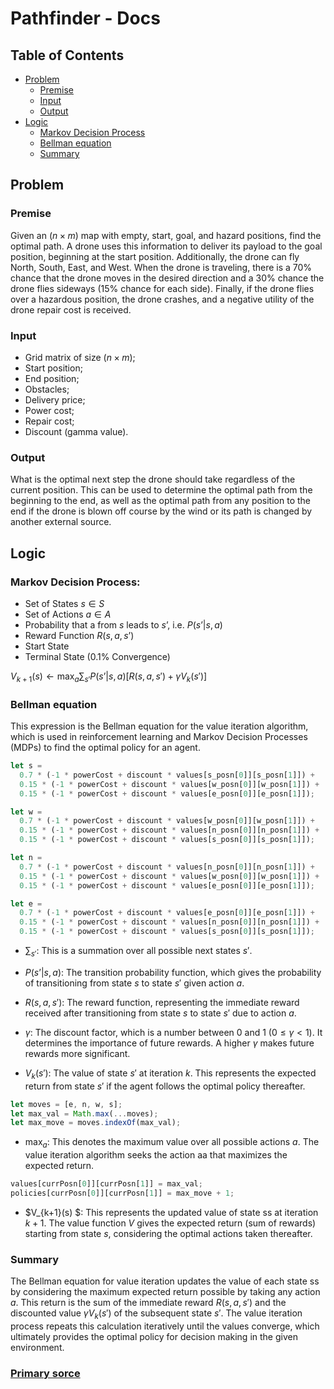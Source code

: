 # Pathfinder - Docs

## Table of Contents

- [Problem](##Problem)
  - [Premise](###Premise)
  - [Input](###Input)
  - [Output](###Output)
- [Logic](##Logic)
  - [Markov Decision Process](###Markov-Decision-Process)
  - [Bellman equation](###Bellman-equation)
  - [Summary](###Summary)

## Problem

### Premise

Given an $( n \times m )$ map with empty, start, goal, and hazard positions, find the optimal path. A drone uses this information to deliver its payload to the goal position, beginning at the start position. Additionally, the drone can fly North, South, East, and West. When the drone is traveling, there is a 70% chance that the drone moves in the desired direction and a 30% chance the drone flies sideways (15% chance for each side). Finally, if the drone flies over a hazardous position, the drone crashes, and a negative utility of the drone repair cost is received.

### Input

- Grid matrix of size $( n \times m )$;
- Start position;
- End position;
- Obstacles;
- Delivery price;
- Power cost;
- Repair cost;
- Discount (gamma value).

### Output

What is the optimal next step the drone should take regardless of the current position. This can be used to determine the optimal path from the beginning to the end, as well as the optimal path from any position to the end if the drone is blown off course by the wind or its path is changed by another external source.

## Logic

### Markov Decision Process:

- Set of States $s \in S$
- Set of Actions $a \in A$
- Probability that a from $s$ leads to $s’$, i.e. $P(s’| s, a)$
- Reward Function $R(s, a, s’)$
- Start State
- Terminal State (0.1% Convergence)

$V_{k+1}(s) \leftarrow \max_{a} \sum_{s'} P(s’| s, a) \left[ R(s, a, s') + \gamma V_k(s') \right]$

### Bellman equation

This expression is the Bellman equation for the value iteration algorithm, which is used in reinforcement learning and Markov Decision Processes (MDPs) to find the optimal policy for an agent.

```javascript
let s =
  0.7 * (-1 * powerCost + discount * values[s_posn[0]][s_posn[1]]) +
  0.15 * (-1 * powerCost + discount * values[w_posn[0]][w_posn[1]]) +
  0.15 * (-1 * powerCost + discount * values[e_posn[0]][e_posn[1]]);

let w =
  0.7 * (-1 * powerCost + discount * values[w_posn[0]][w_posn[1]]) +
  0.15 * (-1 * powerCost + discount * values[n_posn[0]][n_posn[1]]) +
  0.15 * (-1 * powerCost + discount * values[s_posn[0]][s_posn[1]]);

let n =
  0.7 * (-1 * powerCost + discount * values[n_posn[0]][n_posn[1]]) +
  0.15 * (-1 * powerCost + discount * values[w_posn[0]][w_posn[1]]) +
  0.15 * (-1 * powerCost + discount * values[e_posn[0]][e_posn[1]]);

let e =
  0.7 * (-1 * powerCost + discount * values[e_posn[0]][e_posn[1]]) +
  0.15 * (-1 * powerCost + discount * values[n_posn[0]][n_posn[1]]) +
  0.15 * (-1 * powerCost + discount * values[s_posn[0]][s_posn[1]]);
```

- $\sum_{s'}$​: This is a summation over all possible next states $s'$.

- $P(s’| s, a)$: The transition probability function, which gives the probability of transitioning from state $s$ to state $s'$ given action $a$.

- $R(s, a, s')$: The reward function, representing the immediate reward received after transitioning from state $s$ to state $s'$ due to action $a$.

- $\gamma$: The discount factor, which is a number between $0$ and $1$ $(0\le \gamma < 1)$. It determines the importance of future rewards. A higher $\gamma$ makes future rewards more significant.

- $V_k(s')$: The value of state $s'$ at iteration $k$. This represents the expected return from state $s'$ if the agent follows the optimal policy thereafter.

```javascript
let moves = [e, n, w, s];
let max_val = Math.max(...moves);
let max_move = moves.indexOf(max_val);
```

- $\max_{a}$: This denotes the maximum value over all possible actions $a$. The value iteration algorithm seeks the action aa that maximizes the expected return.

```javascript
values[currPosn[0]][currPosn[1]] = max_val;
policies[currPosn[0]][currPosn[1]] = max_move + 1;
```

- $V_{k+1}(s) $: This represents the updated value of state ss at iteration $k+1$. The value function $V$ gives the expected return (sum of rewards) starting from state $s$, considering the optimal actions taken thereafter.

### Summary

The Bellman equation for value iteration updates the value of each state ss by considering the maximum expected return possible by taking any action $a$. This return is the sum of the immediate reward $R(s, a, s')$ and the discounted value $\gamma V_k(s')$ of the subsequent state $s'$. The value iteration process repeats this calculation iteratively until the values converge, which ultimately provides the optimal policy for decision making in the given environment.

### [Primary sorce](https://danieltakeshi.github.io/2015-08-02-markov-decision-processes-and-reinforcement-learning/)
